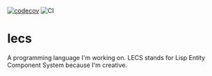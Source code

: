 [![codecov](https://codecov.io/gh/reutermj/lecs/branch/main/graph/badge.svg?token=860LBWVQSI)](https://codecov.io/gh/reutermj/lecs)
![CI](https://github.com/reutermj/lecs/workflows/CI/badge.svg)
# lecs
A programming language I'm working on. LECS stands for Lisp Entity Component System because I'm creative.

